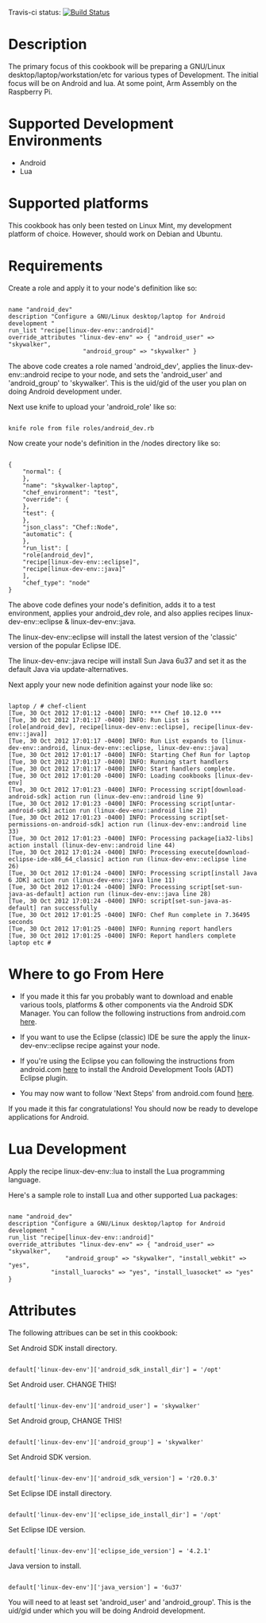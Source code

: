 Travis-ci status: [![Build Status](https://secure.travis-ci.org/jackl0phty/opschef-cookbook-linux-dev-env.png?branch=master)](http://travis-ci.org/jackl0phty/opschef-cookbook-linux-dev-env)

Description
===========

The primary focus of this cookbook will be preparing a GNU/Linux desktop/laptop/workstation/etc for various
types of Development.  The initial focus will be on Android and lua. At some point, Arm Assembly on the
Raspberry Pi.

Supported Development Environments
==================================

* Android
* Lua

Supported platforms
===================

This cookbook has only been tested on Linux Mint, my development platform of choice.
However, should work on Debian and Ubuntu.

Requirements
============

Create a role and apply it to your node's definition like so:
<pre><code>
name "android_dev"
description "Configure a GNU/Linux desktop/laptop for Android development "
run_list "recipe[linux-dev-env::android]"
override_attributes "linux-dev-env" => { "android_user" => "skywalker",
					 "android_group" => "skywalker" }
</pre></code>

The above code creates a role named 'android_dev', applies the linux-dev-env::android
recipe to your node, and sets the 'android_user' and 'android_group' to 'skywalker'.
This is the uid/gid of the user you plan on doing Android development under.

Next use knife to upload your 'android_role' like so:
<pre><code>
knife role from file roles/android_dev.rb
</pre></code>

Now create your node's definition in the /nodes directory like so:
<pre><code>
{
    "normal": {
    },
    "name": "skywalker-laptop",
    "chef_environment": "test",
    "override": {
    },
	"test": {
    },
    "json_class": "Chef::Node",
    "automatic": {
    },
    "run_list": [
	"role[android_dev]",
	"recipe[linux-dev-env::eclipse]",
	"recipe[linux-dev-env::java]"
    ],
    "chef_type": "node"
}
</pre></code>

The above code defines your node's definition, adds it to a test environment, applies your android_dev role, and 
also applies recipes linux-dev-env::eclipse & linux-dev-env::java.

The linux-dev-env::eclipse will install the latest version of the 'classic' version of the popular Eclipse IDE.

The linux-dev-env::java recipe will install Sun Java 6u37 and set it as the default Java via update-alternatives.
 
Next apply your new node definition against your node like so:
<pre><code>
laptop / # chef-client
[Tue, 30 Oct 2012 17:01:12 -0400] INFO: *** Chef 10.12.0 ***
[Tue, 30 Oct 2012 17:01:17 -0400] INFO: Run List is [role[android_dev], recipe[linux-dev-env::eclipse], recipe[linux-dev-env::java]]
[Tue, 30 Oct 2012 17:01:17 -0400] INFO: Run List expands to [linux-dev-env::android, linux-dev-env::eclipse, linux-dev-env::java]
[Tue, 30 Oct 2012 17:01:17 -0400] INFO: Starting Chef Run for laptop
[Tue, 30 Oct 2012 17:01:17 -0400] INFO: Running start handlers
[Tue, 30 Oct 2012 17:01:17 -0400] INFO: Start handlers complete.
[Tue, 30 Oct 2012 17:01:20 -0400] INFO: Loading cookbooks [linux-dev-env]
[Tue, 30 Oct 2012 17:01:23 -0400] INFO: Processing script[download-android-sdk] action run (linux-dev-env::android line 9)
[Tue, 30 Oct 2012 17:01:23 -0400] INFO: Processing script[untar-android-sdk] action run (linux-dev-env::android line 21)
[Tue, 30 Oct 2012 17:01:23 -0400] INFO: Processing script[set-permissions-on-android-sdk] action run (linux-dev-env::android line 33)
[Tue, 30 Oct 2012 17:01:23 -0400] INFO: Processing package[ia32-libs] action install (linux-dev-env::android line 44)
[Tue, 30 Oct 2012 17:01:24 -0400] INFO: Processing execute[download-eclipse-ide-x86_64_classic] action run (linux-dev-env::eclipse line 26)
[Tue, 30 Oct 2012 17:01:24 -0400] INFO: Processing script[install Java 6 JDK] action run (linux-dev-env::java line 11)
[Tue, 30 Oct 2012 17:01:24 -0400] INFO: Processing script[set-sun-java-as-default] action run (linux-dev-env::java line 28)
[Tue, 30 Oct 2012 17:01:24 -0400] INFO: script[set-sun-java-as-default] ran successfully
[Tue, 30 Oct 2012 17:01:25 -0400] INFO: Chef Run complete in 7.36495 seconds
[Tue, 30 Oct 2012 17:01:25 -0400] INFO: Running report handlers
[Tue, 30 Oct 2012 17:01:25 -0400] INFO: Report handlers complete
laptop etc #
</pre></code>

Where to go From Here
=====================

* If you made it this far you probably want to download and enable various tools, platforms & other components via the Android SDK Manager.
You can follow the following instructions from android.com [here](http://developer.android.com/sdk/installing/adding-packages.html).

* If you want to use the Eclipse (classic) IDE be sure the apply the linux-dev-env::eclipse recipe against your node.

* If you're using the Eclipse you can following the instructions from android.com [here](http://developer.android.com/sdk/installing/installing-adt.html)
to install the Android Development Tools (ADT) Eclipse plugin.

* You may now want to follow 'Next Steps' from android.com found [here](http://developer.android.com/sdk/installing/next.html).

If you made it this far congratulations! You should now be ready to develope applications for Android.

Lua Development
===============

Apply the recipe linux-dev-env::lua to install the Lua programming language.

Here's a sample role to install Lua and other supported Lua packages:
<pre><code>
name "android_dev"
description "Configure a GNU/Linux desktop/laptop for Android development "
run_list "recipe[linux-dev-env::android]"
override_attributes "linux-dev-env" => { "android_user" => "skywalker",
         	    "android_group" => "skywalker", "install_webkit" => "yes",
		    "install_luarocks" => "yes", "install_luasocket" => "yes" }
</pre></code>

Attributes
==========

The following attribues can be set in this cookbook:

Set Android SDK install directory.
<pre><code>
default['linux-dev-env']['android_sdk_install_dir'] = '/opt'
</pre></code>
Set Android user. CHANGE THIS!
<pre><code>
default['linux-dev-env']['android_user'] = 'skywalker'
</pre></code>
Set Android group, CHANGE THIS!
<pre><code>
default['linux-dev-env']['android_group'] = 'skywalker'
</pre></code>
Set Android SDK version.
<pre><code>
default['linux-dev-env']['android_sdk_version'] = 'r20.0.3'
</pre></code>
Set Eclipse IDE  install directory.
<pre><code>
default['linux-dev-env']['eclipse_ide_install_dir'] = '/opt'
</pre></code>
Set Eclipse IDE version.
<pre><code>
default['linux-dev-env']['eclipse_ide_version'] = '4.2.1'
</pre></code>
Java version to install.
<pre><code>
default['linux-dev-env']['java_version'] = '6u37'
</pre></code>

You will need to at least set 'android_user' and 'android_group'.  This is the uid/gid under which you will be
doing Android development.
